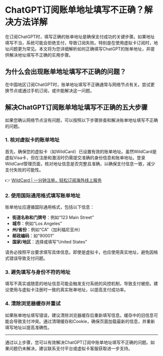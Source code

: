 # ChatGPT订阅账单地址填写不正确？解决方法详解

在订阅ChatGPT时，填写正确的账单地址是确保支付成功的关键步骤。如果地址填写不当，系统可能会拒绝支付，导致订阅失败。特别是在使用虚拟卡订阅时，地址问题更为常见。本文将为您详细解析如何正确填写ChatGPT的账单地址，并提供解决地址填写不正确的实用步骤。

## 为什么会出现账单地址填写不正确的问题？

在中国地区订阅ChatGPT时，账单地址填写不正确通常与网络节点有关。尝试更换节点或通过手机订阅，或许能解决这一问题。

## 解决ChatGPT订阅账单地址填写不正确的五大步骤

如果您确认网络节点没有问题，可以按照以下步骤排查和解决账单地址填写不正确的问题。

### 1. 核对虚拟卡的账单地址

首先，确保您的虚拟卡（如WildCard）已设置有效的账单地址。虽然WildCard是虚拟Visa卡，但在注册和激活时仍需提交准确的身份信息和账单地址。登录WildCard管理页面，核对地址信息是否完整且准确，以确保支付信息一致，减少支付失败的可能性。

👉 [WildCard | 一分钟注册，轻松订阅海外线上服务](https://bbtdd.com/WildCard)

### 2. 使用国际通用格式填写账单地址

账单地址应遵循国际通用格式，包括以下信息：

- **街道名称和门牌号**：例如“123 Main Street”
- **城市**：例如“Los Angeles”
- **州/省份**：例如“CA”（加利福尼亚州）
- **邮政编码**：如“90001”
- **国家/地区**：选择或填写“United States”

请务必按照平台要求填写具体信息。即使是虚拟卡，也应使用真实地址，避免因格式错误导致支付问题。

### 3. 避免填写与身份不符的地址

填写不真实或随意的地址信息可能会触发支付系统的风控机制，导致支付被拒。建议使用与虚拟卡注册时一致的真实账单地址，以提高支付成功率。

### 4. 清除浏览器缓存并重试

如果账单地址填写错误，建议清除浏览器缓存后重新填写信息。缓存中的旧信息可能会导致支付冲突。通过清理缓存和Cookie，确保页面加载最新的信息，并重新填写地址以提高准确性。

---

通过以上步骤，您可以有效解决ChatGPT订阅中账单地址填写不正确的问题。如果问题仍未解决，建议联系支付平台或虚拟卡客服获取进一步支持。